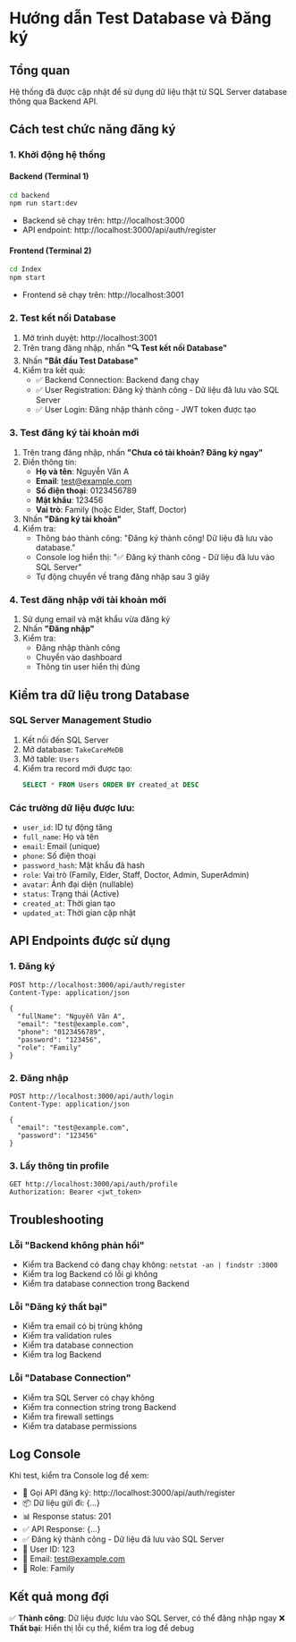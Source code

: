 # Hướng dẫn Test Database và Đăng ký

## Tổng quan
Hệ thống đã được cập nhật để sử dụng dữ liệu thật từ SQL Server database thông qua Backend API.

## Cách test chức năng đăng ký

### 1. Khởi động hệ thống

#### Backend (Terminal 1)
```bash
cd backend
npm run start:dev
```
- Backend sẽ chạy trên: http://localhost:3000
- API endpoint: http://localhost:3000/api/auth/register

#### Frontend (Terminal 2)
```bash
cd Index
npm start
```
- Frontend sẽ chạy trên: http://localhost:3001

### 2. Test kết nối Database

1. Mở trình duyệt: http://localhost:3001
2. Trên trang đăng nhập, nhấn **"🔍 Test kết nối Database"**
3. Nhấn **"Bắt đầu Test Database"**
4. Kiểm tra kết quả:
   - ✅ Backend Connection: Backend đang chạy
   - ✅ User Registration: Đăng ký thành công - Dữ liệu đã lưu vào SQL Server
   - ✅ User Login: Đăng nhập thành công - JWT token được tạo

### 3. Test đăng ký tài khoản mới

1. Trên trang đăng nhập, nhấn **"Chưa có tài khoản? Đăng ký ngay"**
2. Điền thông tin:
   - **Họ và tên**: Nguyễn Văn A
   - **Email**: test@example.com
   - **Số điện thoại**: 0123456789
   - **Mật khẩu**: 123456
   - **Vai trò**: Family (hoặc Elder, Staff, Doctor)
3. Nhấn **"Đăng ký tài khoản"**
4. Kiểm tra:
   - Thông báo thành công: "Đăng ký thành công! Dữ liệu đã lưu vào database."
   - Console log hiển thị: "✅ Đăng ký thành công - Dữ liệu đã lưu vào SQL Server"
   - Tự động chuyển về trang đăng nhập sau 3 giây

### 4. Test đăng nhập với tài khoản mới

1. Sử dụng email và mật khẩu vừa đăng ký
2. Nhấn **"Đăng nhập"**
3. Kiểm tra:
   - Đăng nhập thành công
   - Chuyển vào dashboard
   - Thông tin user hiển thị đúng

## Kiểm tra dữ liệu trong Database

### SQL Server Management Studio
1. Kết nối đến SQL Server
2. Mở database: `TakeCareMeDB`
3. Mở table: `Users`
4. Kiểm tra record mới được tạo:
   ```sql
   SELECT * FROM Users ORDER BY created_at DESC
   ```

### Các trường dữ liệu được lưu:
- `user_id`: ID tự động tăng
- `full_name`: Họ và tên
- `email`: Email (unique)
- `phone`: Số điện thoại
- `password_hash`: Mật khẩu đã hash
- `role`: Vai trò (Family, Elder, Staff, Doctor, Admin, SuperAdmin)
- `avatar`: Ảnh đại diện (nullable)
- `status`: Trạng thái (Active)
- `created_at`: Thời gian tạo
- `updated_at`: Thời gian cập nhật

## API Endpoints được sử dụng

### 1. Đăng ký
```
POST http://localhost:3000/api/auth/register
Content-Type: application/json

{
  "fullName": "Nguyễn Văn A",
  "email": "test@example.com",
  "phone": "0123456789",
  "password": "123456",
  "role": "Family"
}
```

### 2. Đăng nhập
```
POST http://localhost:3000/api/auth/login
Content-Type: application/json

{
  "email": "test@example.com",
  "password": "123456"
}
```

### 3. Lấy thông tin profile
```
GET http://localhost:3000/api/auth/profile
Authorization: Bearer <jwt_token>
```

## Troubleshooting

### Lỗi "Backend không phản hồi"
- Kiểm tra Backend có đang chạy không: `netstat -an | findstr :3000`
- Kiểm tra log Backend có lỗi gì không
- Kiểm tra database connection trong Backend

### Lỗi "Đăng ký thất bại"
- Kiểm tra email có bị trùng không
- Kiểm tra validation rules
- Kiểm tra database connection
- Kiểm tra log Backend

### Lỗi "Database Connection"
- Kiểm tra SQL Server có chạy không
- Kiểm tra connection string trong Backend
- Kiểm tra firewall settings
- Kiểm tra database permissions

## Log Console

Khi test, kiểm tra Console log để xem:
- 📡 Gọi API đăng ký: http://localhost:3000/api/auth/register
- 📦 Dữ liệu gửi đi: {...}
- 📊 Response status: 201
- ✅ API Response: {...}
- ✅ Đăng ký thành công - Dữ liệu đã lưu vào SQL Server
- 💾 User ID: 123
- 📧 Email: test@example.com
- 👤 Role: Family

## Kết quả mong đợi

✅ **Thành công**: Dữ liệu được lưu vào SQL Server, có thể đăng nhập ngay
❌ **Thất bại**: Hiển thị lỗi cụ thể, kiểm tra log để debug


